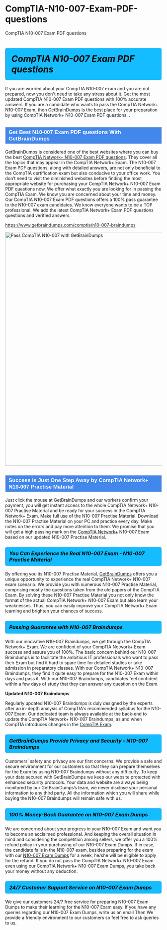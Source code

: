 # CompTIA-N10-007-Exam-PDF-questions
CompTIA N10-007 Exam PDF questions
<h1><strong><span style="display: block; color: #000000; background: #14BDFF; border: 0.5px solid #AED6F1; border-left: 3px solid #3498DB; padding: .6em; border-radius: 6px;">                     <em>CompTIA N10-007 <span class="exam_variation">Exam PDF questions</span> </em>                </span></strong>            </h1>                        <p>If you are worried about your CompTIA N10-007 exam and you are not prepared, now you don't need to take any stress about it.             Get the most updated CompTIA N10-007 <span class="exam_variation">Exam PDF questions</span> with 100% accurate answers. If you are a candidate who wants to pass the             CompTIA Network+ N10-007 Exam, then GetBrainDumps is the best place for your preparation by using CompTIA Network+ N10-007 <span class="exam_variation">Exam PDF questions</span>. .</p>                        <h2 style="background: #4287ec; border: 1px solid #cccccc; padding: 5px 10px;">                <span style="color: #ffffff;">                    <span style="font-size: 11pt;">                        <span style="line-height: normal;">                            <span style="font-family: Calibri,sans-serif;">                                <strong>                                    <span style="font-size: 13.0pt;">Get Best N10-007 <span class="exam_variation">Exam PDF questions</span> With GetBrainDumps</span>                                </strong>                            </span>                        </span>                    </span>                </span>            </h2>                        <p>GetBrainDumps is considered one of the best websites where you can buy the best <a href="https://www.getbraindumps.com/comptia/comptia-network-braindumps.html">CompTIA Network+ N10-007 <span class="exam_variation">Exam PDF questions</span></a>.             They cover all the topics that may appear in the CompTIA Network+ Exam. The N10-007 <span class="exam_variation">Exam PDF questions</span>,             along with detailed answers, are not only beneficial to the CompTIA certification exam but also conducive to your office work.             You don’t need to visit the diminished websites before finding the most appropriate website for purchasing your             CompTIA Network+ N10-007 <span class="exam_variation">Exam PDF questions</span> now. We offer what exactly you are looking for in passing the CompTIA Exam.             We know you are concerned about your time and money. Our CompTIA N10-007 <span class="exam_variation">Exam PDF questions</span> offers a 100% pass guarantee to the             N10-007 exam candidates. We know everyone wants to be a TOP professional. We add the latest CompTIA Network+ <span class="exam_variation">Exam PDF questions</span> questions and verified answers.</p>                        <p><a href="https://www.getbraindumps.com/comptia/n10-007-braindumps">https://www.getbraindumps.com/comptia/n10-007-braindumps</a></p>                        <p><a href="https://www.getbraindumps.com/"><img src="https://www.getbraindumps.com/images/get-updated-exam-questions-with-discount-getbraindumps.jpg" class="postImage" alt="Pass CompTIA N10-007 with GetBrainDumps" width="750"></a></p>                            <h2 style="background: #4287ec; border: 1px solid #cccccc; padding: 5px 10px;">                <span style="color: #ffffff;">                    <span style="font-size: 11pt;">                        <span style="line-height: normal;">                            <span style="font-family: Calibri,sans-serif;">                                <strong>                                    <span style="font-size: 13.0pt;">Success is Just One Step Away by CompTIA Network+ N10-007 <span class="exam_variation2">Practise Material</span></span>                                </strong>                            </span>                        </span>                    </span>                </span>            </h2>                        <p>Just click the mouse at GetBrainDumps and our workers confirm your payment, you will get instant access to the whole CompTIA Network+ N10-007 <span class="exam_variation2">Practise Material</span>             and be ready for your success in the CompTIA Network+ Exam. Make full use of the N10-007 <span class="exam_variation2">Practise Material</span>. Download the N10-007 <span class="exam_variation2">Practise Material</span> on your             PC and practice every day. Make notes on the errors and pay more attention to them. We promise that you will get a high passing mark on the             <a href="https://www.getbraindumps.com/comptia/n10-007-braindumps">CompTIA Network+</a> N10-007 Exam based on our updated N10-007 <span class="exam_variation2">Practise Material</span>.</p>                        <h3>                <strong>                    <span style="display: block; color: #000000; background: #14BDFF; border: 0.5px solid #AED6F1; border-left: 3px solid #3498DB; padding: .6em; border-radius: 6px;">                        <em>You Can Experience the Real N10-007 Exam - N10-007 <span class="exam_variation2">Practise Material</span></em>                    </span>                </strong>            </h3>                        <p>By offering you its N10-007 <span class="exam_variation2">Practise Material</span>, <a href="https://www.getbraindumps.com/">GetBrainDumps</a> offers you a unique opportunity to experience the real             CompTIA Network+ N10-007 exam scenario. We provide you with numerous N10-007 <span class="exam_variation2">Practise Material</span>, comprising mostly             the questions taken from the old papers of the CompTIA Exam. By solving these N10-007 <span class="exam_variation2">Practise Material</span> you not only know the format of the actual             CompTIA Network+ N10-007 Exam but also learn your weaknesses. Thus, you can easily improve your             CompTIA Network+ Exam learning and brighten your chances of success.</p>                        <h3>                <strong>                    <span style="display: block; color: #000000; background: #14BDFF; border: 0.5px solid #AED6F1; border-left: 3px solid #3498DB; padding: .6em; border-radius: 6px;">                        <em>Passing Guarantee with N10-007 <span class="exam_variation3">Braindumps</span></em>                    </span>                </strong>            </h3>                        <p>With our innovative N10-007 <span class="exam_variation3">Braindumps</span>, we get through the CompTIA Network+ Exam. We are confident of your CompTIA Network+ Exam             success and assure you of 100%. The basic concern behind our N10-007 <span class="exam_variation3">Braindumps</span> is to facilitate the ambitious IT professionals who want to pass their             Exam but find it hard to spare time for detailed studies or take admission in preparatory classes. With our CompTIA Network+ N10-007 <span class="exam_variation3">Braindumps</span>, they             find it quite easy to prepare for the N10-007 Exam within days and pass it. With our N10-007 <span class="exam_variation3">Braindumps</span>, candidates feel confident within a few days of             study that they can answer any question on the Exam.</p>                        <p><strong>Updated N10-007 <span class="exam_variation3">Braindumps</span></strong></p>                        <p>Regularly updated N10-007 <span class="exam_variation3">Braindumps</span> is duly designed by the experts after an in-depth analysis of CompTIA's recommended syllabus for the N10-007 Exam.             Our dedicated team is always available at the back-end to update the CompTIA Network+ N10-007 <span class="exam_variation3">Braindumps</span>,             as and when CompTIA introduces changes in the <a href="https://www.getbraindumps.com/comptia-braindumps.html">CompTIA Exam</a>.</p>                        <h3>                <strong>                    <span style="display: block; color: #000000; background: #14BDFF; border: 0.5px solid #AED6F1; border-left: 3px solid #3498DB; padding: .6em; border-radius: 6px;">                        <em>GetBrainDumps Provide Privacy and Security - N10-007 <span class="exam_variation3">Braindumps</span></em>                    </span>                </strong>            </h3>                        <p>Customers’ safety and privacy are our first concerns. We provide a safe and secure environment for our customers so that they can prepare themselves for the Exam by using             N10-007 <span class="exam_variation3">Braindumps</span> without any difficulty. To keep your data secured with GetBrainDumps we keep our website protected with enhanced security protocols. Your data and website             are always being monitored by our GetBrainDumps’s team, we never disclose your personal information to any third party. All the information which you will share while buying             the N10-007 <span class="exam_variation3">Braindumps</span> will remain safe with us.</p>                        <h3>                <strong>                    <span style="display: block; color: #000000; background: #14BDFF; border: 0.5px solid #AED6F1; border-left: 3px solid #3498DB; padding: .6em; border-radius: 6px;">                        <em>100% Money-Back Guarantee on N10-007 <span class="exam_variation4">Exam Dumps</span></em>                    </span>                </strong>            </h3>                        <p>We are concerned about your progress in your N10-007 Exam and want you to become an acclaimed professional. And keeping the overall situation in mind and             considering the competition among sellers, we offer you a 100% refund policy in your purchasing of our N10-007 <span class="exam_variation4">Exam Dumps</span>. If in case, the candidate fails in the             N10-007 exam, besides preparing for the exam with our <a href="https://www.getbraindumps.com/comptia/n10-007-braindumps">N10-007 <span class="exam_variation4">Exam Dumps</span></a> for a week, he/she will be eligible to apply for the refund. If you do not pass the             CompTIA Network+ N10-007 Exam even using our CompTIA Network+ N10-007 <span class="exam_variation4">Exam Dumps</span>, you             take back your money without any deduction.</p>                        <h3>                <strong>                    <span style="display: block; color: #000000; background: #14BDFF; border: 0.5px solid #AED6F1; border-left: 3px solid #3498DB; padding: .6em; border-radius: 6px;">                        <em>24/7 Customer Support Service on N10-007 <span class="exam_variation4">Exam Dumps</span></em>                    </span>                </strong>            </h3>                        <p>We give our customers 24/7 free service for preparing N10-007 <span class="exam_variation4">Exam Dumps</span> to make their learning for the N10-007 Exam easy. If you have any queries regarding our             N10-007 <span class="exam_variation4">Exam Dumps</span>, write us an email Then We provide a friendly environment to our customers so feel free to ask queries to us.</p>                    
